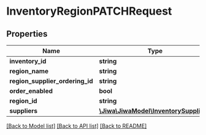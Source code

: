 # InventoryRegionPATCHRequest

## Properties
Name | Type | Description | Notes
------------ | ------------- | ------------- | -------------
**inventory_id** | **string** |  | [optional] 
**region_name** | **string** |  | [optional] 
**region_supplier_ordering_id** | **string** |  | [optional] 
**order_enabled** | **bool** |  | [optional] 
**region_id** | **string** |  | [optional] 
**suppliers** | [**\Jiwa\JiwaModel\InventorySupplier[]**](InventorySupplier.md) |  | [optional] 

[[Back to Model list]](../README.md#documentation-for-models) [[Back to API list]](../README.md#documentation-for-api-endpoints) [[Back to README]](../README.md)


